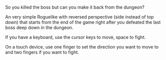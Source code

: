 So you killed the boss but can you make it back from the dungeon?

An very simple Roguelike with reversed perspective (side instead of top down) that starts from the end of the game right after you defeated the last boss deep down in the dungeon.

If you have a keyboard, use the cursor keys to move, space to fight.

On a touch device, use one finger to set the direction you want to move to and two fingers if you want to fight.